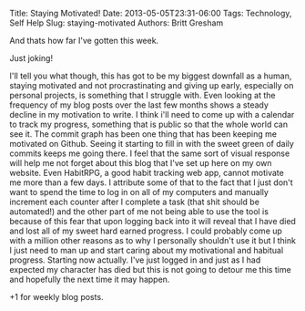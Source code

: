 Title: Staying Motivated!
Date: 2013-05-05T23:31-06:00
Tags: Technology, Self Help
Slug: staying-motivated
Authors: Britt Gresham

And thats how far I've gotten this week.

Just joking!

I'll tell you what though, this has got to be my biggest downfall as a human,
staying motivated and not procrastinating and giving up early, especially on
personal projects, is something that I struggle with. Even looking at the
frequency of my blog posts over the last few months shows a steady decline in
my motivation to write. I think i'll need to come up with a calendar to track
my progress, something that is public so that the whole world can see it. The
commit graph has been one thing that has been keeping me motivated on Github.
Seeing it starting to fill in with the sweet green of daily commits keeps me
going there. I feel that the same sort of visual response will help me not
forget about this blog that I've set up here on my own website. Even HabitRPG,
a good habit tracking web app, cannot motivate me more than a few days. I
attribute some of that to the fact that I just don't want to spend the time to
log in on all of my computers and manually increment each counter after I
complete a task (that shit should be automated!) and the other part of me not
being able to use the tool is because of this fear that upon logging back into
it will reveal that I have died and lost all of my sweet hard earned progress.
I could probably come up with a million other reasons as to why I personally
shouldn't use it but I think I just need to man up and start caring about my
motivational and habitual progress. Starting now actually. I've just logged in
and just as I had expected my character has died but this is not going to
detour me this time and hopefully the next time it may happen.

+1 for weekly blog posts.
